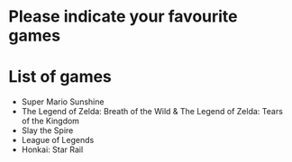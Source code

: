# Please indicate your favourite games

# List of games
- Super Mario Sunshine
- The Legend of Zelda: Breath of the Wild & The Legend of Zelda: Tears of the Kingdom
- Slay the Spire
- League of Legends
- Honkai: Star Rail
